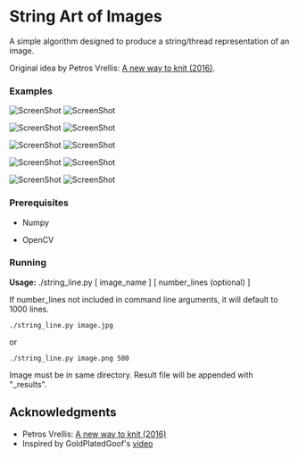 # String Art of Images

A simple algorithm designed to produce a string/thread representation of an image. 

Original idea by Petros Vrellis: [A new way to knit (2016)](http://artof01.com/vrellis/works/knit.html). 

### Examples

![ScreenShot](https://github.com/kristapratico/string_art_of_images/blob/master/images/johnm_cropped.png)
![ScreenShot](https://github.com/kristapratico/string_art_of_images/blob/master/images/johnm_results.png)

![ScreenShot](https://github.com/kristapratico/string_art_of_images/blob/master/images/dad_cropped.png)
![ScreenShot](https://github.com/kristapratico/string_art_of_images/blob/master/images/dad_results.png)

![ScreenShot](https://github.com/kristapratico/string_art_of_images/blob/master/images/dan_cropped.png)
![ScreenShot](https://github.com/kristapratico/string_art_of_images/blob/master/images/dan_results.png)

![ScreenShot](https://github.com/kristapratico/string_art_of_images/blob/master/images/heart_cropped.png)
![ScreenShot](https://github.com/kristapratico/string_art_of_images/blob/master/images/heart_results.png)

![ScreenShot](https://github.com/kristapratico/string_art_of_images/blob/master/images/kitty_cropped.png)
![ScreenShot](https://github.com/kristapratico/string_art_of_images/blob/master/images/kitty_results.png)

### Prerequisites

* Numpy

* OpenCV

### Running

**Usage:** ./string_line.py [ image_name ] [ number_lines (optional) ]

If number_lines not included in command line arguments, it will default to 1000 lines.

```
./string_line.py image.jpg
```
or

```
./string_line.py image.png 500
```
Image must be in same directory. Result file will be appended with "_results".

## Acknowledgments

* Petros Vrellis: [A new way to knit (2016)](http://artof01.com/vrellis/works/knit.html)
* Inspired by GoldPlatedGoof's [video](https://www.youtube.com/watch?v=-S_l8GGxOhU)
